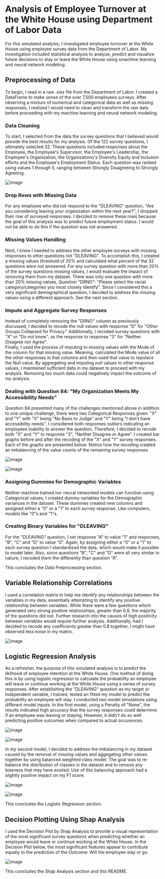 # Analysis of Employee Turnover at the White House using Department of Labor Data

For this simulated analysis, I investigated employee turnover at the White House using employee survey data from the Department of Labor.  My investigation included statistical analysis to analyze, predict and visualize future decisions to stay or leave the White House using smachine learning and neural network modeling.

## Preprocessing of Data

To begin, I read in a raw .xlsx file from the Department of Labor. I created a DataFrame to make sense of the over 7,500 employees surveys.  After observing a mixture of numerical and categorical data as well as missing responses, I realized I would need to clean and transform the raw data before proceeding with my machine learning and neural network modeling.

### Data Cleaning

To start, I selected from the data the survey questions that I believed would provide the best results for my analysis.  Of the 122 survey questions, I ultimately selected 32.  These questions included responses about the Employee, the Employee's Supervisor, the Employee's Leadership, the Employee's Organization, the Organizations's Diversity Equity and Inclusion efforts and the Employee's Employment Status.  Each question was ranked using values 1 through 5, ranging between Strongly Disagreeing to Strongly Agreeing.

![image](https://github.com/veenahvina/White_House_Analysis_MarvinaLarry/assets/131216752/3b05c276-bd45-47ee-ba05-85284e6dad98)

### Drop Rows with Missing Data
For any employee who did not respond to the "DLEAVING" question, "Are you considering leaving your organization within the next year?", I dropped their row of surveyed responses.  I decided to remove these rows because the goal of this analysis was to predict future employment status.  I would not be able to do this if the question was not answered.

### Missing Values Handling
Next, I knew I needed to address the other employee surveys with missing responses to other questions not "DLEAVING".  To accomplish this, I created a missing values threshold of 20% and calculated what percent of the 32 questions were not answered.  For any survey question with more than 20% of the survey questions missing values, I would evaluate the impact of removing them from my dataset.  There was only one question with more than 20% missing values, Question "DRNO":  "Please select the racial category/categories you most closely identify".  Since I considered this a very significant demographical question, I decided to address the missing values using a different approach.  See the next section.

### Impute and Aggregate Survey Responses
Instead of completely removing the "DRNO" column as previously discussed, I decided to recode the null values with response "D" for "Other Groups Collapsed for Privacy."
Additionally, I recoded survey questions with "X" or "Do not know", as the response to response "3" for "Neither Disagree nor Agree".  
Finally, I used the process of imputing to missing values with the Mode of the column for that missing value.  Meaning, calculated the Mode value of all the other responses in that columns and then used that value to repolace the Null value.
By aggregating and imputing null values to other response values, I maintained sufficient data in my dataset to proceed with my analysis.  Removing too much data could negatively impact the outcome of my analysis.

### Dealing with Question 84: "My Organization Meets My Accessibility Needs"
Question 84 presented many of the challenges mentioned above in addition to one unique challenge, there were two Categorical Responses given:  "X" and "Y" with 
"X" being "No Basis to Judge" and "Y" being "I don't have accessibility needs".  I considered both responses outliers indicating an employees inability to answer the question.  Therefore, I decided to recode both "X" and "Y" to response "3", "Neither Disagree or Agree".
I created bar graphs before and after the recoding of the "X" and "Y" survey responses.  Each of the graphs are presented below.  Notice how the recoding created an imbalancing of the value counts of the remaining survey responses.

![image](https://github.com/veenahvina/White_House_Analysis_MarvinaLarry/assets/131216752/3ba69ca2-3e11-4246-b110-b21f219ad2b5)

![image](https://github.com/veenahvina/White_House_Analysis_MarvinaLarry/assets/131216752/8db3d243-8383-45e0-95b5-4d48894a9e20)

### Assigning Dummies for Demographic Variables
Neither machine trained nor neural networked models can function using Categorical values, I created dummy variables for the Demographic variances in the dataset.  These dummies created new columns and assigned either a "0" or a "1" to each survey response.  Like computers, models like "0"s and "1"s.

### Creating Binary Variables for "DLEAVING"
For the "DLEAVING" question, I set response "A" to value "1" and responses, "B", "C" and "D" to value "0".  Again, by assigning either a "0" or a "1" to each survey question I standardized the data, which would make it possible to model later.  Also, since questions "B", "C" and "D" were all very similar in nature, I recoded them the differently than question "A".

This concludes the Data Preprocessing section.

## Variable Relationship Correlations
I used a correlation matrix to help me identify any relationships between the variables in my data, essentially attempting to identify any positive relationship between variables.  While there were a few questions which generated very strong positive relationships, greater than 0.8, the majority of the questions did not.  Further research into the causes of high positivity between variables would require further analysis.  Additionally, had I decided to recode any coefficients greater than 0.8 together, I might have observed less noise in my matrix.

![image](https://github.com/veenahvina/White_House_Analysis_MarvinaLarry/assets/131216752/77244de3-806e-41bc-8ff4-fc7dac48a682)

## Logistic Regression Analysis
As a refresher, the purpose of this simulated analysis is to predict the liklihood of employee retention at the White House.  One method of doing this is by using logistic regression to calculate the probability an employee will leave or continue working at the White House using a series of survey responses.
After establishing the "DLEAVING" question as my target or Independent variable, I trained, tested an fitted my model to predict the probability an employee will stay.  I conducted two model simulations using different model inputs.  In the first model, using a Penalty of "None", the results indicated high accuracy that the survey responses could determine if an employee was leaving or staying.  However, it didn't do so well predicting positive outcomes when compared to actual occurences.  

![image](https://github.com/veenahvina/White_House_Analysis_MarvinaLarry/assets/131216752/0a9cbe97-99bd-4737-8f9f-8da2bc5c766e)

![image](https://github.com/veenahvina/White_House_Analysis_MarvinaLarry/assets/131216752/3de7df75-1a4b-4752-8259-89e82f44d14a)

In my second model, I decided to address the imbalancing in my dataset caused by the removal of missing values and aggegating other values together by using balanced weighted class model.  The goal was to re-balance the distribution of classes in the dataset and to remove any biasness that may have existed.  Use of this balancing approach had a slightly positive impact on my F1 score.

![image](https://github.com/veenahvina/White_House_Analysis_MarvinaLarry/assets/131216752/94bb8484-5098-4532-b394-79ed3cbaed5b)

![image](https://github.com/veenahvina/White_House_Analysis_MarvinaLarry/assets/131216752/f8ba4505-8908-45da-81c9-22a8386d47c6)

This concludes the Logistic Regression section.

## Decision Plotting Using Shap Analysis

I used the Decision Plot by Shap Analysis to provide a visual representation of the most significant survey questions when predicting whether an employee would leave or continue working at the White House.  In the Decision Plot below, the most significant features appear to contribute equally to the prediction of the Outcome:  Will the employee stay or go.

![image](https://github.com/veenahvina/White_House_Analysis_MarvinaLarry/assets/131216752/145e0352-2419-498b-abe4-58beac60632e)

This concludes the Shap Analysis section and this README.











